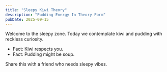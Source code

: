 ```yaml
---
title: "Sleepy Kiwi Theory"
description: "Pudding Energy In Theory Form"
pubDate: 2025-09-15
---
```

Welcome to the sleepy zone. Today we contemplate kiwi and pudding with reckless curiosity.

- Fact: Kiwi respects you.
- Fact: Pudding might be soup.

Share this with a friend who needs sleepy vibes.
